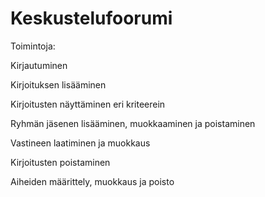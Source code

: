 # Keskustelufoorumi

Toimintoja:

Kirjautuminen

Kirjoituksen lisääminen

Kirjoitusten näyttäminen eri kriteerein

Ryhmän jäsenen lisääminen, muokkaaminen ja poistaminen

Vastineen laatiminen ja muokkaus

Kirjoitusten poistaminen

Aiheiden määrittely, muokkaus ja poisto
